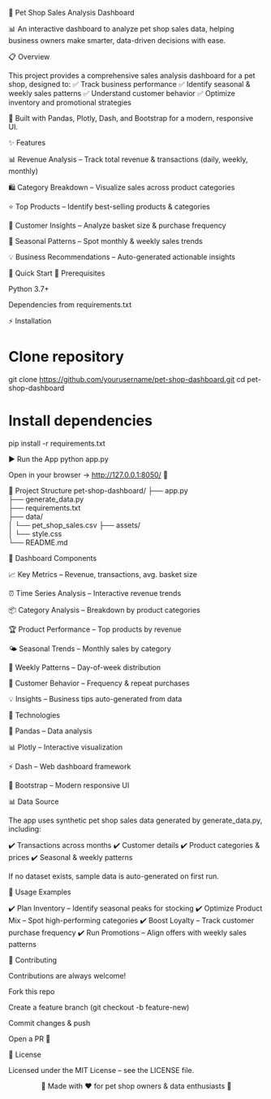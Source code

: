 🐾 Pet Shop Sales Analysis Dashboard

📊 An interactive dashboard to analyze pet shop sales data, helping business owners make smarter, data-driven decisions with ease.








📋 Overview

This project provides a comprehensive sales analysis dashboard for a pet shop, designed to:
✅ Track business performance
✅ Identify seasonal & weekly sales patterns
✅ Understand customer behavior
✅ Optimize inventory and promotional strategies

📌 Built with Pandas, Plotly, Dash, and Bootstrap for a modern, responsive UI.

✨ Features

📊 Revenue Analysis – Track total revenue & transactions (daily, weekly, monthly)

🛍️ Category Breakdown – Visualize sales across product categories

⭐ Top Products – Identify best-selling products & categories

👥 Customer Insights – Analyze basket size & purchase frequency

📅 Seasonal Patterns – Spot monthly & weekly sales trends

💡 Business Recommendations – Auto-generated actionable insights

🚀 Quick Start
🔧 Prerequisites

Python 3.7+

Dependencies from requirements.txt

⚡ Installation
# Clone repository
git clone https://github.com/yourusername/pet-shop-dashboard.git
cd pet-shop-dashboard

# Install dependencies
pip install -r requirements.txt

▶️ Run the App
python app.py


Open in your browser → http://127.0.0.1:8050/ 🎉

📂 Project Structure
pet-shop-dashboard/
├── app.py               
├── generate_data.py      
├── requirements.txt      
├── data/                  
│   └── pet_shop_sales.csv 
├── assets/               
│   └── style.css         
└── README.md            

🧩 Dashboard Components

📈 Key Metrics – Revenue, transactions, avg. basket size

⏰ Time Series Analysis – Interactive revenue trends

📦 Category Analysis – Breakdown by product categories

🏆 Product Performance – Top products by revenue

🌤 Seasonal Trends – Monthly sales by category

📆 Weekly Patterns – Day-of-week distribution

👤 Customer Behavior – Frequency & repeat purchases

💡 Insights – Business tips auto-generated from data

🔧 Technologies

🐼 Pandas – Data analysis

📊 Plotly – Interactive visualization

⚡ Dash – Web dashboard framework

🎨 Bootstrap – Modern responsive UI

📊 Data Source

The app uses synthetic pet shop sales data generated by generate_data.py, including:

✔️ Transactions across months
✔️ Customer details
✔️ Product categories & prices
✔️ Seasonal & weekly patterns

If no dataset exists, sample data is auto-generated on first run.

🎯 Usage Examples

✔️ Plan Inventory – Identify seasonal peaks for stocking
✔️ Optimize Product Mix – Spot high-performing categories
✔️ Boost Loyalty – Track customer purchase frequency
✔️ Run Promotions – Align offers with weekly sales patterns

🤝 Contributing

Contributions are always welcome!

Fork this repo

Create a feature branch (git checkout -b feature-new)

Commit changes & push

Open a PR 🚀

📄 License

Licensed under the MIT License – see the LICENSE
 file.

<div align="center">

🐾 Made with ❤️ for pet shop owners & data enthusiasts 🐾

</div>
